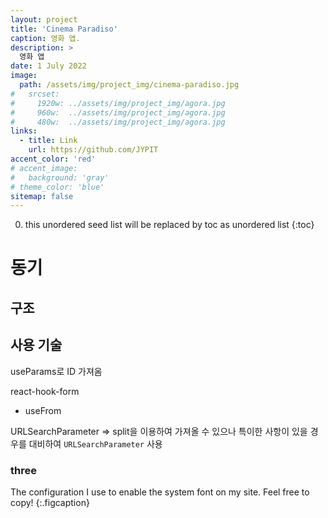 ```yaml
---
layout: project
title: 'Cinema Paradiso'
caption: 영화 앱.
description: >
  영화 앱
date: 1 July 2022
image: 
  path: /assets/img/project_img/cinema-paradiso.jpg
#   srcset: 
#     1920w: ../assets/img/project_img/agora.jpg
#     960w:  ../assets/img/project_img/agora.jpg
#     480w:  ../assets/img/project_img/agora.jpg
links:
  - title: Link
    url: https://github.com/JYPIT
accent_color: 'red'
# accent_image:
#   background: 'gray'
# theme_color: 'blue'
sitemap: false
---
```


0. this unordered seed list will be replaced by toc as unordered list 
{:toc}

# 동기

## 구조

## 사용 기술
useParams로 ID 가져옴 

react-hook-form
- useFrom

URLSearchParameter
=> split을 이용하여 가져올 수 있으나 특이한 사항이 있을 경우를 대비하여 `URLSearchParameter` 사용

### three

The configuration I use to enable the system font on my site. Feel free to copy!
{:.figcaption}